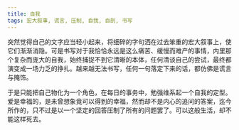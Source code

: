 ```yaml
---
title: 自我
tags: 宏大叙事, 谎言, 压制, 自我, 自剖, 书写
---
```



突然觉得自己的文字应当轻小起来，将细碎的字句洒在过去笨重的宏大叙事上，使它们渐渐消隐。可是书写对于我恰恰永远是这么痛苦、缓慢而难产的事情，内里那个复杂而庞大的自我，始终捕捉不到它清晰的本体，任何清谈自己的尝试，最终都演变成一场力乏的挣扎。越来越无法书写，任何一句落定下来的话，都仿佛是谎言与掩饰。

于是只能把自己物化为一个角色，在每日的事务中，勉强维系起一个自我的定型。爱是幸福的，是未曾想象竟可以得到的幸福，然而却不是内心的追问的答案，迄今所作的，只不过是以一个坚定的回答压制了所有的问题罢了。可以这般生活，却不能这样死去。

